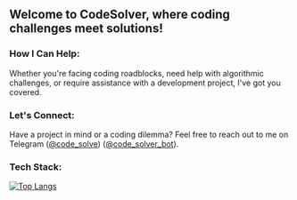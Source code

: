 Welcome to CodeSolver, where coding challenges meet solutions!
----

### How I Can Help:
Whether you're facing coding roadblocks, need help with algorithmic challenges, or require assistance with a development project, I've got you covered. 

### Let's Connect:
Have a project in mind or a coding dilemma? Feel free to reach out to me on Telegram ([@code_solve](https://t.me/code_solve)) ([@code_solver_bot](https://t.me/code_solver_bot)).

### Tech Stack:
[![Top Langs](https://github-readme-stats-weld-six-80.vercel.app/api/top-langs/?username=Code-Solver&layout=compact&theme=dark&size_weight=0&count_weight=1&langs_count=22&hide=CMake,Makefile)](https://github.com/anuraghazra/github-readme-stats)

<!--
**Code-Solver/Code-Solver** is a ✨ _special_ ✨ repository because its `README.md` (this file) appears on your GitHub profile.

Here are some ideas to get you started:

- 🔭 I’m currently working on ...
- 🌱 I’m currently learning ...
- 👯 I’m looking to collaborate on ...
- 🤔 I’m looking for help with ...
- 💬 Ask me about ...
- 📫 How to reach me: ...
- 😄 Pronouns: ...
- ⚡ Fun fact: ...
-->

